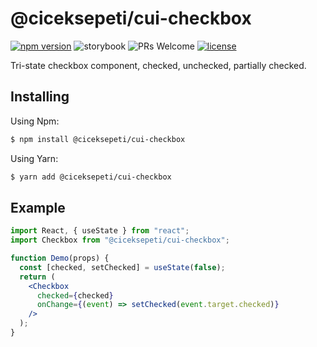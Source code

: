 # @ciceksepeti/cui-checkbox

[![npm version](https://img.shields.io/npm/v/@ciceksepeti/cui-checkbox.svg?style=flat)](https://www.npmjs.com/package/@ciceksepeti/cui-checkbox) ![storybook](https://shields.io/badge/storybook-white?logo=storybook&style=flat) ![PRs Welcome](https://img.shields.io/badge/PRs-welcome-brightgreen.svg) [![license](https://img.shields.io/badge/license-MIT-blue.svg)](https://github.com/ciceksepetitech/cactus-ui/blob/HEAD/LICENSE)

Tri-state checkbox component, checked, unchecked, partially checked.

## Installing
Using Npm:
```bash
$ npm install @ciceksepeti/cui-checkbox
```
Using Yarn:
```bash
$ yarn add @ciceksepeti/cui-checkbox
```

## Example

```jsx
import React, { useState } from "react";
import Checkbox from "@ciceksepeti/cui-checkbox";

function Demo(props) {
  const [checked, setChecked] = useState(false);
  return (
    <Checkbox
      checked={checked}
      onChange={(event) => setChecked(event.target.checked)}
    />
  );
}
```
